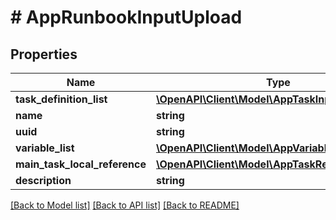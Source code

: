 # # AppRunbookInputUpload

## Properties

Name | Type | Description | Notes
------------ | ------------- | ------------- | -------------
**task_definition_list** | [**\OpenAPI\Client\Model\AppTaskInputUpload[]**](AppTaskInputUpload.md) |  | [optional]
**name** | **string** |  |
**uuid** | **string** |  | [optional]
**variable_list** | [**\OpenAPI\Client\Model\AppVariableInputUpload[]**](AppVariableInputUpload.md) |  | [optional]
**main_task_local_reference** | [**\OpenAPI\Client\Model\AppTaskReferenceUpload**](AppTaskReferenceUpload.md) |  | [optional]
**description** | **string** |  | [optional]

[[Back to Model list]](../../README.md#models) [[Back to API list]](../../README.md#endpoints) [[Back to README]](../../README.md)
